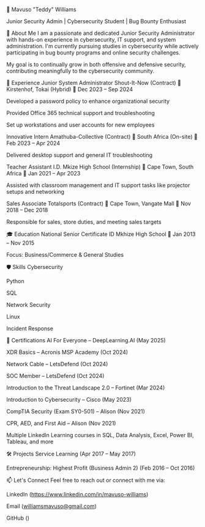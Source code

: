 👋 Mavuso "Teddy" Williams

Junior Security Admin | Cybersecurity Student | Bug Bounty Enthusiast

🧠 About Me
I am a passionate and dedicated Junior Security Administrator with hands-on experience in cybersecurity, IT support, and system administration. I'm currently pursuing studies in cybersecurity while actively participating in bug bounty programs and online security challenges.

My goal is to continually grow in both offensive and defensive security, contributing meaningfully to the cybersecurity community.

💼 Experience
Junior System Administrator
Shout-It-Now (Contract)
📍 Kirstenhof, Tokai (Hybrid)
📅 Dec 2023 – Sep 2024

Developed a password policy to enhance organizational security

Provided Office 365 technical support and troubleshooting

Set up workstations and user accounts for new employees

Innovative Intern
Amathuba-Collective (Contract)
📍 South Africa (On-site)
📅 Feb 2023 – Apr 2024

Delivered desktop support and general IT troubleshooting

Teacher Assistant
I.D. Mkize High School (Internship)
📍 Cape Town, South Africa
📅 Jan 2021 – Apr 2023

Assisted with classroom management and IT support tasks like projector setups and networking

Sales Associate
Totalsports (Contract)
📍 Cape Town, Vangate Mall
📅 Nov 2018 – Dec 2018

Responsible for sales, store duties, and meeting sales targets

🎓 Education
National Senior Certificate
ID Mkhize High School
📅 Jan 2013 – Nov 2015

Focus: Business/Commerce & General Studies

🛡️ Skills
Cybersecurity

Python

SQL

Network Security

Linux

Incident Response

📜 Certifications
AI For Everyone – DeepLearning.AI (May 2025)

XDR Basics – Acronis MSP Academy (Oct 2024)

Network Cable – LetsDefend (Oct 2024)

SOC Member – LetsDefend (Oct 2024)

Introduction to the Threat Landscape 2.0 – Fortinet (Mar 2024)

Introduction to Cybersecurity – Cisco (May 2023)

CompTIA Security (Exam SY0-501) – Alison (Nov 2021)

CPR, AED, and First Aid – Alison (Nov 2021)

Multiple LinkedIn Learning courses in SQL, Data Analysis, Excel, Power BI, Tableau, and more

🛠️ Projects
Service Learning (Apr 2017 – May 2017)

Entrepreneurship: Highest Profit (Business Admin 2) (Feb 2016 – Oct 2016)

📫 Let's Connect
Feel free to reach out or connect with me via:

LinkedIn (https://www.linkedin.com/in/mavuso-williams)

Email (williamsmavuso@gmail.com)

GitHub ()
